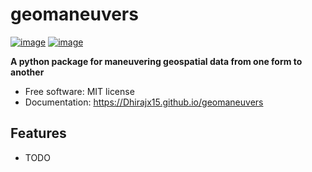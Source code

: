 # geomaneuvers


[![image](https://img.shields.io/pypi/v/geomaneuvers.svg)](https://pypi.python.org/pypi/geomaneuvers)
[![image](https://img.shields.io/conda/vn/conda-forge/geomaneuvers.svg)](https://anaconda.org/conda-forge/geomaneuvers)


**A python package for maneuvering geospatial data from one form to another**


-   Free software: MIT license
-   Documentation: https://Dhirajx15.github.io/geomaneuvers
    

## Features

-   TODO
